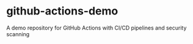 # github-actions-demo
A demo repository for GitHub Actions with CI/CD pipelines and security scanning
